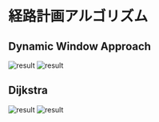 # 経路計画アルゴリズム

## Dynamic Window Approach
![result](https://github.com/pasises/Path_Planning/blob/gif/dwa1.gif)
![result](https://github.com/pasises/Path_Planning/blob/gif/dwa2.gif)

## Dijkstra
![result](https://github.com/motthi/Path_Planning/blob/gif/gif/dijkstra.gif)
![result](https://github.com/motthi/Path_Planning/blob/gif/gif/dijkstra_cost.gif)
